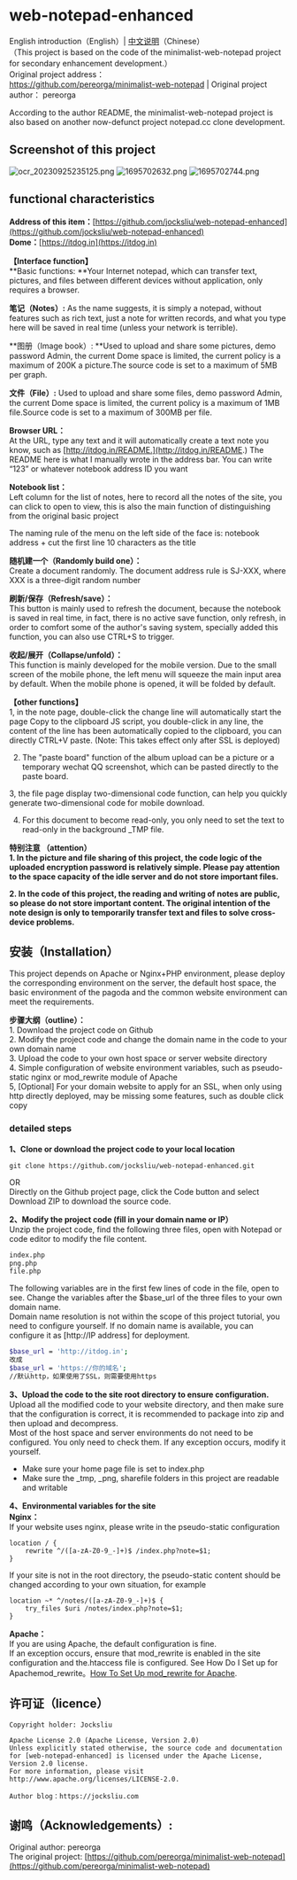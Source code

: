 # web-notepad-enhanced
English introduction（English）|   [中文说明](https://github.com/jocksliu/web-notepad-enhanced/blob/main/README.md)（Chinese）<br />（This project is based on the code of the minimalist-web-notepad project for secondary enhancement development.）<br />Original project address：<br />https://github.com/pereorga/minimalist-web-notepad |  Original project author： pereorga

According to the author README, the minimalist-web-notepad project is also based on another now-defunct project notepad.cc clone development.

## Screenshot of this project
![ocr_20230925235125.png](https://cdn.nlark.com/yuque/0/2023/png/27433930/1695657090507-3913b736-5167-4108-845c-91c63042e575.png#averageHue=%23f3f3f3&clientId=ueeba5647-94c9-4&from=paste&height=955&id=BKGJ0&originHeight=955&originWidth=1040&originalType=binary&ratio=1&rotation=0&showTitle=false&size=65833&status=done&style=none&taskId=uab89d637-9aef-41fc-9f50-131d8e71f04&title=&width=1040)
![1695702632.png](https://jks-1251624037.cos.ap-nanjing.myqcloud.com/ocr-2022-8-9//1695702632.png#averageHue=%23f3f3f3&clientId=ueeba5647-94c9-4&from=paste&height=955&id=BKGJ0&originHeight=955&originWidth=1040&originalType=binary&ratio=1&rotation=0&showTitle=false&size=65833&status=done&style=none&taskId=uab89d637-9aef-41fc-9f50-131d8e71f04&title=&width=1040) 
![1695702744.png](https://jks-1251624037.cos.ap-nanjing.myqcloud.com/ocr-2022-8-9//1695702744.png#averageHue=%23f3f3f3&clientId=ueeba5647-94c9-4&from=paste&height=955&id=BKGJ0&originHeight=955&originWidth=1040&originalType=binary&ratio=1&rotation=0&showTitle=false&size=65833&status=done&style=none&taskId=uab89d637-9aef-41fc-9f50-131d8e71f04&title=&width=1040) 
## **functional characteristics**

**Address of this item：**[https://github.com/jocksliu/web-notepad-enhanced](https://github.com/jocksliu/web-notepad-enhanced)<br />**Dome：**[https://itdog.in](https://itdog.in)

**【Interface function】**<br />**Basic functions: **Your Internet notepad, which can transfer text, pictures, and files between different devices without application, only requires a browser.

**笔记（Notes）:** As the name suggests, it is simply a notepad, without features such as rich text, just a note for written records, and what you type here will be saved in real time (unless your network is terrible).

**图册（Image book）: **Used to upload and share some pictures, demo password Admin, the current Dome space is limited, the current policy is a maximum of 200K a picture.The source code is set to a maximum of 5MB per graph.

**文件（File）:** Used to upload and share some files, demo password Admin, the current Dome space is limited, the current policy is a maximum of 1MB file.Source code is set to a maximum of 300MB per file.

**Browser URL：**<br />At the URL, type any text and it will automatically create a text note you know, such as [http://itdog.in/README.](http://itdog.in/README.) The README here is what I manually wrote in the address bar. You can write “123” or whatever notebook address ID you want

**Notebook list：**<br />Left column for the list of notes, here to record all the notes of the site, you can click to open to view, this is also the main function of distinguishing from the original basic project

The naming rule of the menu on the left side of the face is: notebook address + cut the first line 10 characters as the title

**随机建一个（Randomly build one）：**<br />Create a document randomly. The document address rule is SJ-XXX, where XXX is a three-digit random number

**刷新/保存（Refresh/save）：**<br />This button is mainly used to refresh the document, because the notebook is saved in real time, in fact, there is no active save function, only refresh, in order to comfort some of the author's saving system, specially added this function, you can also use CTRL+S to trigger.

**收起/展开（Collapse/unfold）：**<br />This function is mainly developed for the mobile version. Due to the small screen of the mobile phone, the left menu will squeeze the main input area by default. When the mobile phone is opened, it will be folded by default.

**【other functions】**<br />1, in the note page, double-click the change line will automatically start the page Copy to the clipboard JS script, you double-click in any line, the content of the line has been automatically copied to the clipboard, you can directly CTRL+V paste. (Note: This takes effect only after SSL is deployed)

2. The "paste board" function of the album upload can be a picture or a temporary wechat QQ screenshot, which can be pasted directly to the paste board.

3, the file page display two-dimensional code function, can help you quickly generate two-dimensional code for mobile download.

4. For this document to become read-only, you only need to set the text to read-only in the background _TMP file.

**特别注意 （attention）**<br />**1. In the picture and file sharing of this project, the code logic of the uploaded encryption password is relatively simple. Please pay attention to the space capacity of the idle server and do not store important files.**

**2. In the code of this project, the reading and writing of notes are public, so please do not store important content. The original intention of the note design is only to temporarily transfer text and files to solve cross-device problems.**

## 安装（Installation）
This project depends on Apache or Nginx+PHP environment, please deploy the corresponding environment on the server, the default host space, the basic environment of the pagoda and the common website environment can meet the requirements.

**步骤大纲（outline）：**<br />1. Download the project code on Github<br />2. Modify the project code and change the domain name in the code to your own domain name<br />3. Upload the code to your own host space or server website directory<br />4. Simple configuration of website environment variables, such as pseudo-static nginx or mod_rewrite module of Apache<br />5, [Optional] For your domain website to apply for an SSL, when only using http directly deployed, may be missing some features, such as double click copy

### detailed steps
**1、Clone or download the project code to your local location**
```
git clone https://github.com/jocksliu/web-notepad-enhanced.git
```
OR<br />Directly on the Github project page, click the Code button and select Download ZIP to download the source code.

**2、Modify the project code (fill in your domain name or IP）**<br />Unzip the project code, find the following three files, open with Notepad or code editor to modify the file content.
```bash
index.php
png.php
file.php
```
The following variables are in the first few lines of code in the file, open to see. Change the variables after the $base_url of the three files to your own domain name.<br />Domain name resolution is not within the scope of this project tutorial, you need to configure yourself. If no domain name is available, you can configure it as [http://IP address] for deployment.
```bash
$base_url = 'http://itdog.in';
改成
$base_url = 'https://你的域名';
//默认http，如果使用了SSL，则需要使用https
```

**3、Upload the code to the site root directory to ensure configuration.**<br />Upload all the modified code to your website directory, and then make sure that the configuration is correct, it is recommended to package into zip and then upload and decompress.<br />Most of the host space and server environments do not need to be configured. You only need to check them. If any exception occurs, modify it yourself.

- Make sure your home page file is set to index.php
- Make sure the _tmp, _png, sharefile folders in this project are readable and writable

**4、Environmental variables for the site**<br />**Nginx：**<br />If your website uses nginx, please write in the pseudo-static configuration
```
location / {
    rewrite ^/([a-zA-Z0-9_-]+)$ /index.php?note=$1;
}
```
If your site is not in the root directory, the pseudo-static content should be changed according to your own situation, for example
```
location ~* ^/notes/([a-zA-Z0-9_-]+)$ {
    try_files $uri /notes/index.php?note=$1;
}
```

**Apache：**<br />If you are using Apache, the default configuration is fine.<br />If an exception occurs, ensure that mod_rewrite is enabled in the site configuration and the.htaccess file is configured. See How Do I Set up for Apachemod_rewrite。[How To Set Up mod_rewrite for Apache](https://www.digitalocean.com/community/tutorials/how-to-set-up-mod_rewrite-for-apache-on-ubuntu-14-04).

## 许可证（licence）
```
Copyright holder: Jocksliu

Apache License 2.0 (Apache License, Version 2.0)
Unless explicitly stated otherwise, the source code and documentation for [web-notepad-enhanced] is licensed under the Apache License, Version 2.0 license.
For more information, please visit http://www.apache.org/licenses/LICENSE-2.0.

Author blog：https://jocksliu.com
```

## 谢鸣（Acknowledgements）:
Original author: pereorga<br />The original project: [https://github.com/pereorga/minimalist-web-notepad](https://github.com/pereorga/minimalist-web-notepad)
